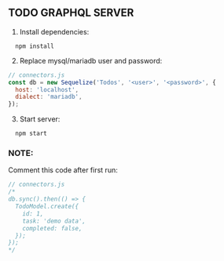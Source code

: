 ## TODO GRAPHQL SERVER

1. Install dependencies:
```
  npm install
```

2. Replace mysql/mariadb user and password:
```javascript
// connectors.js
const db = new Sequelize('Todos', '<user>', '<password>', {
  host: 'localhost',
  dialect: 'mariadb',
});
```

3. Start server:
```
  npm start
```

### NOTE:
Comment this code after first run:
```javascript
// connectors.js
/*
db.sync().then(() => {
  TodoModel.create({
    id: 1,
    task: 'demo data',
    completed: false,
  });
});
*/
```
